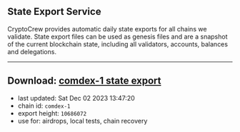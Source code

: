 ## State Export Service
CryptoCrew provides automatic daily state exports for all chains we validate. State export files can be used as genesis files and are a snapshot of the current blockchain state, including all validators, accounts, balances and delegations.

---
**Download: [comdex-1 state export](https://dl.ccvalidators.com/SERVICE/comdex/comdex-1_export_10686072.json)**
---

- last updated: Sat Dec 02 2023 13:47:20
- chain id: `comdex-1`
- export height: `10686072`
- use for: airdrops, local tests, chain recovery
